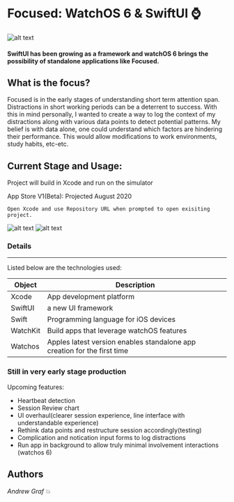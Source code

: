 # Focused: WatchOS 6 & SwiftUI  :watch: 
![alt text](https://pbs.twimg.com/media/ETBr_zYWsAIK4Al?format=jpg&name=medium)
#### SwiftUI has been growing as a framework and watchOS 6 brings the possibility of standalone applications like Focused.
  
  
## What is the focus?  
  
Focused is in the early stages of understanding short term attention span. Distractions in short working periods can be a deterrent to success. With this in mind personally, I wanted to create a way to log the context of my distractions along with various data points to detect potential patterns. My belief is with data alone, one could understand which factors are hindering their performance. This would allow modifications to work environments, study habits, etc-etc. 
  
  
  
  
## Current Stage and Usage:  
Project will build in Xcode and run on the simulator

App Store V1(Beta): Projected August 2020
  
```  
Open Xcode and use Repository URL when prompted to open exisiting project.
```  

![alt text](https://i.imgur.com/yKFWFty.png)
![alt text](https://i.imgur.com/yKFWFty.png)

  
### Details  
  
------  
  
Listed below are the technologies used:

Object | Description  
--------|---------------  
Xcode | App development platform 
SwiftUI | a new UI framework
Swift | Programming language for iOS devices
WatchKit | Build apps that leverage watchOS features
Watchos | Apples latest version enables standalone app creation for the first time


### Still in very early stage production


Upcoming features:

- Heartbeat detection
- Session Review chart 
- UI overhaul(clearer session experience, line interface with understandable experience)
- Rethink data points and restructure session accordingly(testing)
- Complication and notication input forms to log distractions
- Run app in background to allow truly minimal involvement interactions (watchos 6)


## Authors

  *Andrew Graf*  :boom:

